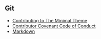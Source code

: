 ## Git

- [Contributing to The Minimal Theme](contributing)
- [Contributor Covenant Code of Conduct](code-of-conduct)
- [Markdown](markdown)
